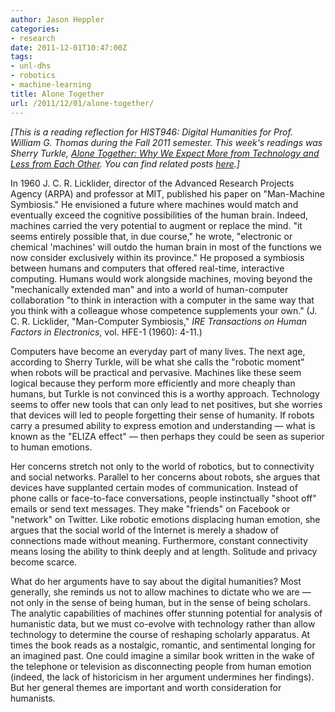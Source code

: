 ```yaml
---
author: Jason Heppler
categories:
- research
date: 2011-12-01T10:47:00Z
tags:
- unl-dhs
- robotics
- machine-learning
title: Alone Together
url: /2011/12/01/alone-together/
---
```


*[This is a reading reflection for HIST946: Digital Humanities for Prof. William G. Thomas during the Fall 2011 semester. This week's readings was Sherry Turkle, *[Alone Together: Why We Expect More from Technology and Less from Each Other](http://www.amazon.com/Alone-Together-Expect-Technology-Other/dp/0465010210/ref=sr_1_1?ie=UTF8&qid=1322694464&sr=8-1)*. You can find related posts [here](http://jasonheppler.org/the-digital-humanities-seminar.html).]*

In 1960 J. C. R. Licklider, director of the Advanced Research Projects Agency (ARPA) and professor at MIT, published his paper on "Man-Machine Symbiosis." He envisioned a future where machines would match and eventually exceed the cognitive possibilities of the human brain. Indeed, machines carried the very potential to augment or replace the mind. "it seems entirely possible that, in due course," he wrote, "electronic or chemical 'machines' will outdo the human brain in most of the functions we now consider exclusively within its province." He proposed a symbiosis between humans and computers that offered real-time, interactive computing. Humans would work alongside machines, moving beyond the "mechanically extended man" and into a world of human-computer collaboration "to think in interaction with a computer in the same way that you think with a colleague whose competence supplements your own." (J. C. R. Licklider, "Man-Computer Symbiosis," *IRE Transactions on Human Factors in Electronics*, vol. HFE-1 (1960): 4-11.)

Computers have become an everyday part of many lives. The next age, according to Sherry Turkle, will be what she calls the "robotic moment" when robots will be practical and pervasive. Machines like these seem logical because they perform more efficiently and more cheaply than humans, but Turkle is not convinced this is a worthy approach. Technology seems to offer new tools that can only lead to net positives, but she worries that devices will led to people forgetting their sense of humanity. If robots carry a presumed ability to express emotion and understanding — what is known as the "ELIZA effect" — then perhaps they could be seen as superior to human emotions. 

Her concerns stretch not only to the world of robotics, but to connectivity and social networks. Parallel to her concerns about robots, she argues that devices have supplanted certain modes of communication. Instead of phone calls or face-to-face conversations, people instinctually "shoot off" emails or send text messages. They make "friends" on Facebook or "network" on Twitter. Like robotic emotions displacing human emotion, she argues that the social world of the Internet is merely a shadow of connections made without meaning. Furthermore, constant connectivity means losing the ability to think deeply and at length. Solitude and privacy become scarce.

What do her arguments have to say about the digital humanities? Most generally, she reminds us not to allow machines to dictate who we are — not only in the sense of being human, but in the sense of being scholars. The analytic capabilities of machines offer stunning potential for analysis of humanistic data, but we must co-evolve with technology rather than allow technology to determine the course of reshaping scholarly apparatus. At times the book reads as a nostalgic, romantic, and sentimental longing for an imagined past. One could imagine a similar book written in the wake of the telephone or television as disconnecting people from human emotion (indeed, the lack of historicism in her argument undermines her findings). But her general themes are important and worth consideration for humanists.
